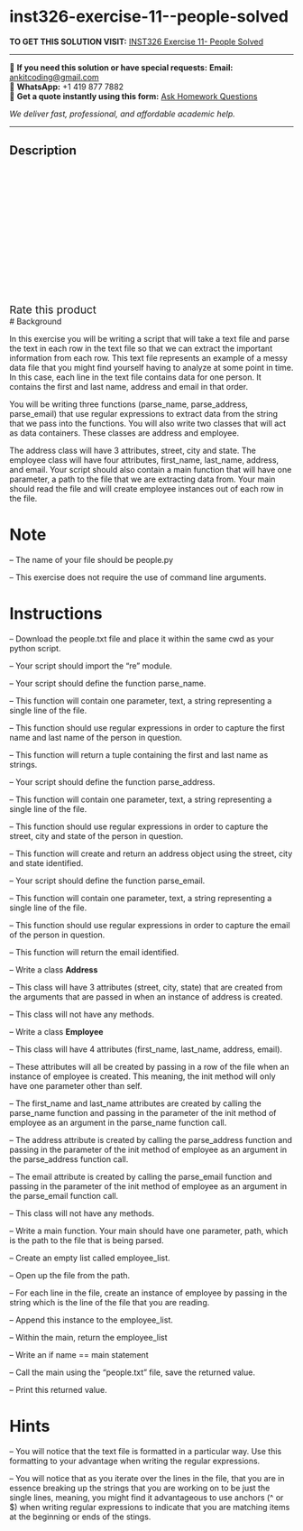 # inst326-exercise-11--people-solved
**TO GET THIS SOLUTION VISIT:** [INST326 Exercise 11- People Solved](https://www.ankitcodinghub.com/product/inst326-exercise-11-people-solved/)


---

📩 **If you need this solution or have special requests:** **Email:** ankitcoding@gmail.com  
📱 **WhatsApp:** +1 419 877 7882  
📄 **Get a quote instantly using this form:** [Ask Homework Questions](https://www.ankitcodinghub.com/services/ask-homework-questions/)

*We deliver fast, professional, and affordable academic help.*

---

<h2>Description</h2>



<div class="kk-star-ratings kksr-auto kksr-align-center kksr-valign-top" data-payload="{&quot;align&quot;:&quot;center&quot;,&quot;id&quot;:&quot;93600&quot;,&quot;slug&quot;:&quot;default&quot;,&quot;valign&quot;:&quot;top&quot;,&quot;ignore&quot;:&quot;&quot;,&quot;reference&quot;:&quot;auto&quot;,&quot;class&quot;:&quot;&quot;,&quot;count&quot;:&quot;0&quot;,&quot;legendonly&quot;:&quot;&quot;,&quot;readonly&quot;:&quot;&quot;,&quot;score&quot;:&quot;0&quot;,&quot;starsonly&quot;:&quot;&quot;,&quot;best&quot;:&quot;5&quot;,&quot;gap&quot;:&quot;4&quot;,&quot;greet&quot;:&quot;Rate this product&quot;,&quot;legend&quot;:&quot;0\/5 - (0 votes)&quot;,&quot;size&quot;:&quot;24&quot;,&quot;title&quot;:&quot;INST326 Exercise 11- People Solved&quot;,&quot;width&quot;:&quot;0&quot;,&quot;_legend&quot;:&quot;{score}\/{best} - ({count} {votes})&quot;,&quot;font_factor&quot;:&quot;1.25&quot;}">

<div class="kksr-stars">

<div class="kksr-stars-inactive">
            <div class="kksr-star" data-star="1" style="padding-right: 4px">


<div class="kksr-icon" style="width: 24px; height: 24px;"></div>
        </div>
            <div class="kksr-star" data-star="2" style="padding-right: 4px">


<div class="kksr-icon" style="width: 24px; height: 24px;"></div>
        </div>
            <div class="kksr-star" data-star="3" style="padding-right: 4px">


<div class="kksr-icon" style="width: 24px; height: 24px;"></div>
        </div>
            <div class="kksr-star" data-star="4" style="padding-right: 4px">


<div class="kksr-icon" style="width: 24px; height: 24px;"></div>
        </div>
            <div class="kksr-star" data-star="5" style="padding-right: 4px">


<div class="kksr-icon" style="width: 24px; height: 24px;"></div>
        </div>
    </div>

<div class="kksr-stars-active" style="width: 0px;">
            <div class="kksr-star" style="padding-right: 4px">


<div class="kksr-icon" style="width: 24px; height: 24px;"></div>
        </div>
            <div class="kksr-star" style="padding-right: 4px">


<div class="kksr-icon" style="width: 24px; height: 24px;"></div>
        </div>
            <div class="kksr-star" style="padding-right: 4px">


<div class="kksr-icon" style="width: 24px; height: 24px;"></div>
        </div>
            <div class="kksr-star" style="padding-right: 4px">


<div class="kksr-icon" style="width: 24px; height: 24px;"></div>
        </div>
            <div class="kksr-star" style="padding-right: 4px">


<div class="kksr-icon" style="width: 24px; height: 24px;"></div>
        </div>
    </div>
</div>


<div class="kksr-legend" style="font-size: 19.2px;">
            <span class="kksr-muted">Rate this product</span>
    </div>
    </div>
# Background

In this exercise you will be writing a script that will take a text file and parse the text in each row in the text file so that we can extract the important information from each row. This text file represents an example of a messy data file that you might find yourself having to analyze at some point in time. In this case, each line in the text file contains data for one person. It contains the first and last name, address and email in that order.

You will be writing three functions (parse_name, parse_address, parse_email) that use regular expressions to extract data from the string that we pass into the functions. You will also write two classes that will act as data containers. These classes are address and employee.

The address class will have 3 attributes, street, city and state. The employee class will have four attributes, first_name, last_name, address, and email. Your script should also contain a main function that will have one parameter, a path to the file that we are extracting data from. Your main should read the file and will create employee instances out of each row in the file.

# Note

– The name of your file should be people.py

– This exercise does not require the use of command line arguments.

# Instructions

– Download the people.txt file and place it within the same cwd as your python script.

– Your script should import the “re” module.

– Your script should define the function parse_name.

– This function will contain one parameter, text, a string representing a single line of the file.

– This function should use regular expressions in order to capture the first name and last name of the person in question.

– This function will return a tuple containing the first and last name as strings.

– Your script should define the function parse_address.

– This function will contain one parameter, text, a string representing a single line of the file.

– This function should use regular expressions in order to capture the street, city and state of the person in question.

– This function will create and return an address object using the street, city and state identified.

– Your script should define the function parse_email.

– This function will contain one parameter, text, a string representing a single line of the file.

– This function should use regular expressions in order to capture the email of the person in question.

– This function will return the email identified.

– Write a class **Address**

– This class will have 3 attributes (street, city, state) that are created from the arguments that are passed in when an instance of address is created.

– This class will not have any methods.

– Write a class **Employee**

– This class will have 4 attributes (first_name, last_name, address, email).

– These attributes will all be created by passing in a row of the file when an instance of employee is created. This meaning, the init method will only have one parameter other than self.

– The first_name and last_name attributes are created by calling the parse_name function and passing in the parameter of the init method of employee as an argument in the parse_name function call.

– The address attribute is created by calling the parse_address function and passing in the parameter of the init method of employee as an argument in the parse_address function call.

– The email attribute is created by calling the parse_email function and passing in the parameter of the init method of employee as an argument in the parse_email function call.

– This class will not have any methods.

– Write a main function. Your main should have one parameter, path, which is the path to the file that is being parsed.

– Create an empty list called employee_list.

– Open up the file from the path.

– For each line in the file, create an instance of employee by passing in the string which is the line of the file that you are reading.

– Append this instance to the employee_list.

– Within the main, return the employee_list

– Write an if name == main statement

– Call the main using the “people.txt” file, save the returned value.

– Print this returned value.

# Hints

– You will notice that the text file is formatted in a particular way. Use this formatting to your advantage when writing the regular expressions.

– You will notice that as you iterate over the lines in the file, that you are in essence breaking up the strings that you are working on to be just the single lines, meaning, you might find it advantageous to use anchors (^ or $) when writing regular expressions to indicate that you are matching items at the beginning or ends of the stings.
